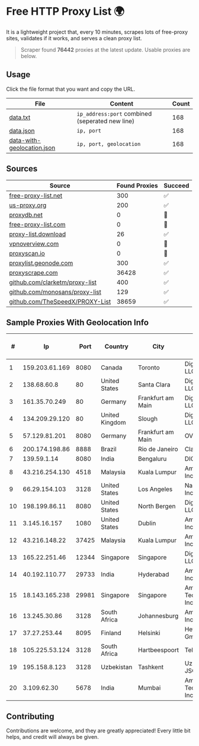 
# Free HTTP Proxy List 🌍

It is a lightweight project that, every 10 minutes, scrapes lots of free-proxy sites, validates if it works, and serves a clean proxy list.


> Scraper found **76442** proxies at the latest update. Usable proxies are below.

## Usage

Click the file format that you want and copy the URL.


|File|Content|Count|
|----|-------|-----|
|[data.txt](https://raw.githubusercontent.com/themiralay/Proxy-List-World/master/data.txt)|`ip_address:port` combined (seperated new line)|168|
|[data.json](https://raw.githubusercontent.com/themiralay/Proxy-List-World/master/data.json)|`ip, port`|168|
|[data-with-geolocation.json](https://raw.githubusercontent.com/themiralay/Proxy-List-World/master/data-with-geolocation.json)|`ip, port, geolocation`|168|

## Sources

|Source|Found Proxies|Succeed|
|------|-------------|-------|
|[free-proxy-list.net](https://free-proxy-list.net)|300|✅|
|[us-proxy.org](https://www.us-proxy.org)|200|✅|
|[proxydb.net](http://proxydb.net)|0|🚫|
|[free-proxy-list.com](https://free-proxy-list.com/?page=&port=&type%5B%5D=http&type%5B%5D=https&up_time=0&search=Search)|0|🚫|
|[proxy-list.download](https://www.proxy-list.download/HTTP)|26|✅|
|[vpnoverview.com](https://vpnoverview.com/privacy/anonymous-browsing/free-proxy-servers)|0|🚫|
|[proxyscan.io](https://www.proxyscan.io)|0|🚫|
|[proxylist.geonode.com](https://proxylist.geonode.com/api/proxy-list?limit=300&page=1&sort_by=lastChecked&sort_type=desc&protocols=http,https)|300|✅|
|[proxyscrape.com](https://api.proxyscrape.com/v2/?request=displayproxies&protocol=http&timeout=10000&country=all&ssl=all&anonymity=all)|36428|✅|
|[github.com/clarketm/proxy-list](https://raw.githubusercontent.com/clarketm/proxy-list/master/proxy-list-raw.txt)|400|✅|
|[github.com/monosans/proxy-list](https://raw.githubusercontent.com/monosans/proxy-list/main/proxies/http.txt)|129|✅|
|[github.com/TheSpeedX/PROXY-List](https://raw.githubusercontent.com/TheSpeedX/PROXY-List/master/http.txt)|38659|✅|


## Sample Proxies With Geolocation Info

|#|Ip|Port|Country|City|Internet Service Provider|
|-|--|----|-------|----|-------------------------|
|1|159.203.61.169|8080|Canada|Toronto|DigitalOcean, LLC|
|2|138.68.60.8|80|United States|Santa Clara|DigitalOcean, LLC|
|3|161.35.70.249|80|Germany|Frankfurt am Main|DigitalOcean, LLC|
|4|134.209.29.120|80|United Kingdom|Slough|DigitalOcean, LLC|
|5|57.129.81.201|8080|Germany|Frankfurt am Main|OVH SAS|
|6|200.174.198.86|8888|Brazil|Rio de Janeiro|Claro S.A|
|7|139.59.1.14|8080|India|Bengaluru|DIGITALOCEAN|
|8|43.216.254.130|4518|Malaysia|Kuala Lumpur|Amazon.com, Inc.|
|9|66.29.154.103|3128|United States|Los Angeles|Namecheap, Inc.|
|10|198.199.86.11|8080|United States|North Bergen|DigitalOcean, LLC|
|11|3.145.16.157|1080|United States|Dublin|Amazon.com, Inc.|
|12|43.216.148.22|37425|Malaysia|Kuala Lumpur|Amazon.com, Inc.|
|13|165.22.251.46|12344|Singapore|Singapore|DigitalOcean, LLC|
|14|40.192.110.77|29733|India|Hyderabad|Amazon.com, Inc.|
|15|18.143.165.238|29981|Singapore|Singapore|Amazon Technologies Inc.|
|16|13.245.30.86|3128|South Africa|Johannesburg|Amazon.com, Inc.|
|17|37.27.253.44|8095|Finland|Helsinki|Hetzner Online GmbH|
|18|105.225.53.124|3128|South Africa|Hartbeespoort|Telkom SA Ltd|
|19|195.158.8.123|3128|Uzbekistan|Tashkent|Uzbektelecom JSC|
|20|3.109.62.30|5678|India|Mumbai|Amazon Technologies Inc.|



## Contributing

Contributions are welcome, and they are greatly appreciated! Every
little bit helps, and credit will always be given.

